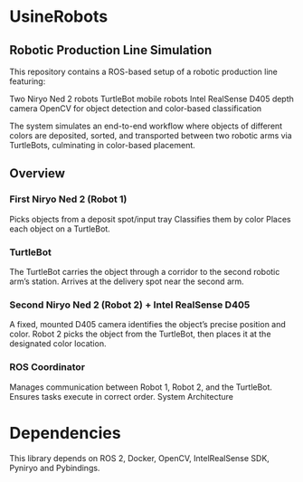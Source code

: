 # UsineRobots



## Robotic Production Line Simulation

This repository contains a ROS-based setup of a robotic production line featuring:

Two Niryo Ned 2 robots
TurtleBot mobile robots
Intel RealSense D405 depth camera
OpenCV for object detection and color-based classification

The system simulates an end-to-end workflow where objects of different colors are deposited, sorted, and transported between two robotic arms via TurtleBots, culminating in color-based placement.

## Overview

### First Niryo Ned 2 (Robot 1)

Picks objects from a deposit spot/input tray
Classifies them by color
Places each object on a TurtleBot.

### TurtleBot

The TurtleBot carries the object through a corridor to the second robotic arm’s station.
Arrives at the delivery spot near the second arm.

### Second Niryo Ned 2 (Robot 2) + Intel RealSense D405

A fixed, mounted D405 camera identifies the object’s precise position and color.
Robot 2 picks the object from the TurtleBot, then places it at the designated color location.

### ROS Coordinator
Manages communication between Robot 1, Robot 2, and the TurtleBot.
Ensures tasks execute in correct order.
System Architecture

# Dependencies

This library depends on ROS 2, Docker, OpenCV, IntelRealSense SDK, Pyniryo and Pybindings.


